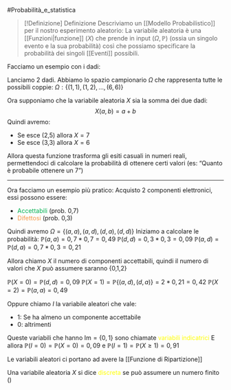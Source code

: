 #Probabilità_e_statistica 

> [!Definizione]  Definizione
> Descriviamo un [[Modello Probabilistico]] per il nostro esperimento aleatorio:
> La variabile aleatoria è una [[Funzioni|funzione]] ($X$) che prende in input $(\Omega,\mathbb{P})$ (ossia un singolo evento e la sua probabilità) così che possiamo specificare la probabilità dei singoli [[Eventi]] possibili.
> 

Facciamo un esempio con i dadi:

Lanciamo 2 dadi.
Abbiamo lo spazio campionario $\Omega$ che rappresenta tutte le possibili coppie:
$\Omega:\{(1,1),(1,2),\dots,(6,6)\}$

Ora supponiamo che la variabile aleatoria $X$ sia la somma dei due dadi:
$$X(a,b)=a+b$$
Quindi avremo:
- Se esce (2,5) allora $X=7$
- Se esce (3,3) allora $X=6$

Allora questa funzione trasforma gli esiti casuali in numeri reali, permettendoci di calcolare la probabilità di ottenere certi valori (es: “Quanto è probabile ottenere un 7”)

---

Ora facciamo un esempio più pratico:
Acquisto 2 componenti elettronici, essi possono essere:
- <font color="#00b050">Accettabili</font> (prob. 0,7)
- <font color="#f79646">Difettosi</font> (prob. 0,3)

Quindi avremo $\Omega=\{(a,a),(a,d),(d,a),(d,d)\}$
Iniziamo a calcolare le probabilità:
$\mathbb{P}(a,a)=0,7*0,7=0,49$
$\mathbb{P}(d,d)=0,3*0,3=0,09$
$\mathbb{P}(a,d)=\mathbb{P}(d,a)=0,7*0,3=0,21$

Allora chiamo $X$ il numero di componenti accettabili, quindi il numero di valori che $X$ può assumere saranno {0,1,2}

$\mathbb{P}(X=0)=\mathbb{P}(d,d)=0,09$
$\mathbb{P}(X=1)=\mathbb{P}\{(a,d),(d,a)\}=2*0,21=0,42$
$\mathbb{P}(X=2)=\mathbb{P}(a,a)=0,49$

Oppure chiamo $I$ la variabile aleatori che vale:
- $1$: Se ha almeno un componente accettabile
- $0$: altrimenti

Queste variabili che hanno $\mathrm{Im}=\{0,1\}$ sono chiamate <font color="#ffff00">variabili indicatrici</font>
E allora $\mathbb{P}(I=0)=\mathbb{P}(X=0)=0,09$ e $\mathbb{P}(I=1)=\mathbb{P}(X\geq1)=0,91$

Le variabili aleatori ci portano ad avere la [[Funzione di Ripartizione]]

Una variabile aleatoria $X$ si dice <font color="#ffff00">discreta</font> se può assumere un numero finito ()